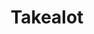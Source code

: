 ---
title: "Takealot"
seoTitle: "Takealot integration"
seoDescription: "Here’s how Takealot works with your applications to streamline your workflow."
summary: "Automatically update your important product information such as pricing, stock levels and delivery lead times on the Takealot marketplace."
lead: "Stock2Shop can integrate your Takealot marketplace offerings with many ERP / Accounting and logistic applications, here is how we can help you automate your business"
image: "/uploads/logo-platform-takealot.png"
imageAlt: takealot logo
type: "source"
source: "takealot"
tags: ["marketplace"]
aliases:
    - /integrations/takealot-marketplace-integration/
---